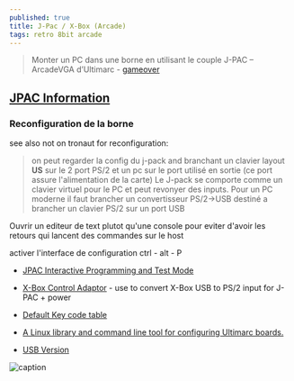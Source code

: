 ```yaml
---
published: true
title: J-Pac / X-Box (Arcade)
tags: retro 8bit arcade
---
```

> Monter un PC dans une borne en utilisant le couple J-PAC – ArcadeVGA d’Ultimarc - [gameover](https://web.archive.org/web/20210718160107/https://www.gamoover.net/tuto/ultimarc-utiliser-la-solution-j-pac-arcadevga)


## [JPAC Information](https://www.ultimarc.com/control-interfaces/j-pac-en/j-pac-jamma-interface/)

### Reconfiguration de la borne

see also not on tronaut for reconfiguration:

> on peut regarder la config du j-pack and branchant un clavier layout **US** sur le 2 port PS/2
et un pc sur le port utilisé en sortie (ce port assure l'alimentation de la carte)
Le J-pack se comporte comme un clavier virtuel pour le PC et peut revonyer des inputs.
Pour un PC moderne il faut brancher un convertisseur PS/2->USB destiné a brancher un clavier PS/2 sur un port USB

Ouvrir un editeur de text plutot qu'une console pour eviter d'avoir les retours
qui lancent des commandes sur le host

activer l'interface de configuration
ctrl - alt - P



- [JPAC Interactive Programming and Test Mode](https://www.arcadeworlduk.com/pages/IPAC-and-JPAC-Interactive-Programming-and-Test-Mode.html)

- [X-Box Control Adaptor](file:///nfs/tronaut/mnt/Backup/Console%20&%20Games/Borne%20Arcade/Borne%20Arcade%20-%20input/Welcome%20to%20Ultimarc,%20the%20Ultimate%20in%20Arcade%20Controls..html) - use to convert X-Box USB to PS/2 input for J-PAC + power


- [Default Key code table](https://www.arcadeworlduk.com/pages/JPAC-Information.html)
- [A Linux library and command line tool for configuring Ultimarc boards.](https://katiesnow.webs.com/)
- [USB Version](https://www.arcadexpress.com/en/ultimarc/427-j-pac-interfaz-jamma-usb-para-pc.html)

![caption](https://web.archive.org/web/20210718160107im_/https://www.gamoover.net/files/image/Tutos/Ultimarc/jpac.jpg)
